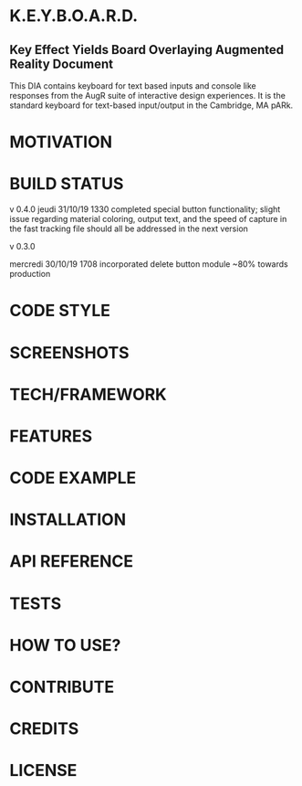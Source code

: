#  K.E.Y.B.O.A.R.D.
## Key Effect Yields Board Overlaying Augmented Reality Document

This DIA contains keyboard for text based inputs and console like responses from the AugR suite of interactive design experiences. It is the standard keyboard for text-based input/output in the Cambridge, MA pARk.

#  MOTIVATION

#  BUILD STATUS
v 0.4.0
jeudi 31/10/19
1330
completed special button functionality;
slight issue regarding material coloring, output text, and the speed of capture in the fast tracking file should all be addressed in the next version

v 0.3.0

mercredi 30/10/19
1708
incorporated delete button
module ~80% towards production

#  CODE STYLE

#  SCREENSHOTS

#  TECH/FRAMEWORK

#  FEATURES

#  CODE EXAMPLE

#  INSTALLATION

#  API REFERENCE

#  TESTS

#  HOW TO USE?

# CONTRIBUTE

# CREDITS

# LICENSE
